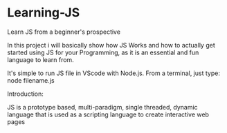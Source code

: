 # Learning-JS
Learn JS from a beginner's prospective

In this project i will basically show how JS Works and how to actually get started using JS for your Programming, as it is an essential and fun language to learn from.

It's simple to run JS file in VScode with Node.js. From a terminal, just type:
node filename.js

Introduction:

JS is a prototype based, multi-paradigm, single threaded, dynamic language that is used as a scripting language to create interactive web pages

